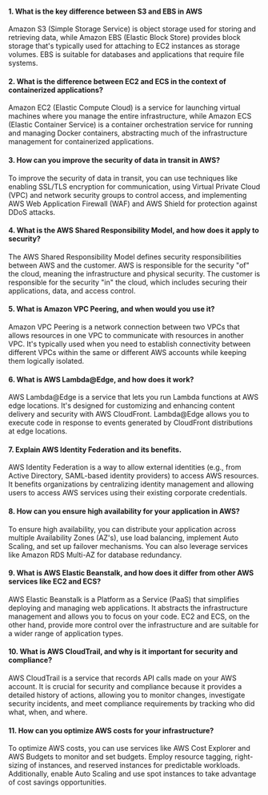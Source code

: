 
#### 1. What is the key difference between S3 and EBS in AWS
  Amazon S3 (Simple Storage Service) is object storage used for storing and retrieving data, while Amazon EBS (Elastic Block Store) provides block storage that's typically used for attaching to EC2 instances as storage volumes. EBS is suitable for databases and applications that require file systems.
  
#### 2. What is the difference between EC2 and ECS in the context of containerized applications?
  Amazon EC2 (Elastic Compute Cloud) is a service for launching virtual machines where you manage the entire infrastructure, while Amazon ECS (Elastic Container Service) is a container orchestration service for running and managing Docker containers, abstracting much of the infrastructure management for containerized applications.
  
#### 3. How can you improve the security of data in transit in AWS?
  To improve the security of data in transit, you can use techniques like enabling SSL/TLS encryption for communication, using Virtual Private Cloud (VPC) and network security groups to control access, and implementing AWS Web Application Firewall (WAF) and AWS Shield for protection against DDoS attacks.
  
#### 4. What is the AWS Shared Responsibility Model, and how does it apply to security?
  The AWS Shared Responsibility Model defines security responsibilities between AWS and the customer. AWS is responsible for the security "of" the cloud, meaning the infrastructure and physical security. The customer is responsible for the security "in" the cloud, which includes securing their applications, data, and access control.
  
#### 5. What is Amazon VPC Peering, and when would you use it?
  Amazon VPC Peering is a network connection between two VPCs that allows resources in one VPC to communicate with resources in another VPC. It's typically used when you need to establish connectivity between different VPCs within the same or different AWS accounts while keeping them logically isolated.
  
#### 6. What is AWS Lambda@Edge, and how does it work?
  AWS Lambda@Edge is a service that lets you run Lambda functions at AWS edge locations. It's designed for customizing and enhancing content delivery and security with AWS CloudFront. Lambda@Edge allows you to execute code in response to events generated by CloudFront distributions at edge locations.
  
#### 7.  Explain AWS Identity Federation and its benefits.
  AWS Identity Federation is a way to allow external identities (e.g., from Active Directory, SAML-based identity providers) to access AWS resources. It benefits organizations by centralizing identity management and allowing users to access AWS services using their existing corporate credentials.
  
#### 8. How can you ensure high availability for your application in AWS?
  To ensure high availability, you can distribute your application across multiple Availability Zones (AZ's), use load balancing, implement Auto Scaling, and set up failover mechanisms. You can also leverage services like Amazon RDS Multi-AZ for database redundancy.
  
#### 9. What is AWS Elastic Beanstalk, and how does it differ from other AWS services like EC2 and ECS?
  AWS Elastic Beanstalk is a Platform as a Service (PaaS) that simplifies deploying and managing web applications. It abstracts the infrastructure management and allows you to focus on your code. EC2 and ECS, on the other hand, provide more control over the infrastructure and are suitable for a wider range of application types.
  
#### 10. What is AWS CloudTrail, and why is it important for security and compliance?
  AWS CloudTrail is a service that records API calls made on your AWS account. It is crucial for security and compliance because it provides a detailed history of actions, allowing you to monitor changes, investigate security incidents, and meet compliance requirements by tracking who did what, when, and where.
  
#### 11. How can you optimize AWS costs for your infrastructure?
  To optimize AWS costs, you can use services like AWS Cost Explorer and AWS Budgets to monitor and set budgets. Employ resource tagging, right-sizing of instances, and reserved instances for predictable workloads. Additionally, enable Auto Scaling and use spot instances to take advantage of cost savings opportunities.


